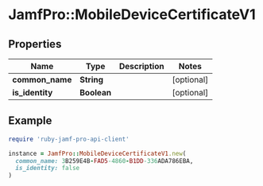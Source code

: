 # JamfPro::MobileDeviceCertificateV1

## Properties

| Name | Type | Description | Notes |
| ---- | ---- | ----------- | ----- |
| **common_name** | **String** |  | [optional] |
| **is_identity** | **Boolean** |  | [optional] |

## Example

```ruby
require 'ruby-jamf-pro-api-client'

instance = JamfPro::MobileDeviceCertificateV1.new(
  common_name: 3B259E4B-FAD5-4860-B1DD-336ADA786EBA,
  is_identity: false
)
```

